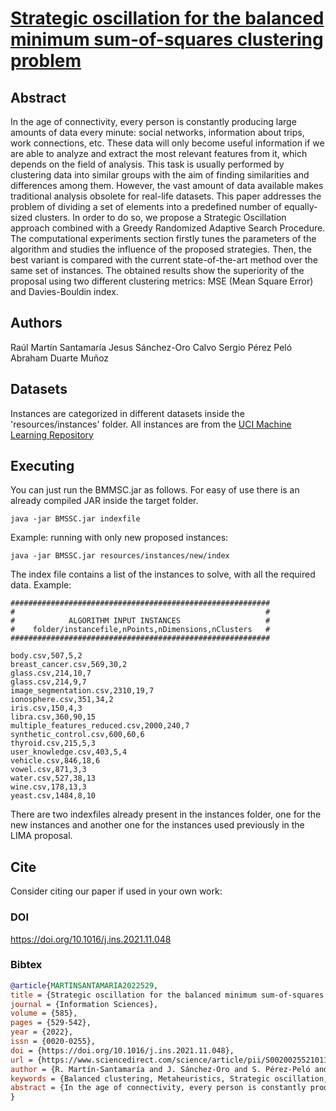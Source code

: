 # [Strategic oscillation for the balanced minimum sum-of-squares clustering problem](https://doi.org/10.1016/j.ins.2021.11.048)

## Abstract 
In the age of connectivity, every person is constantly producing large amounts of data every minute: social networks, information about trips, work connections, etc. These data will only become useful information if we are able to analyze and extract the most relevant features from it, which depends on the field of analysis. This task is usually performed by clustering data into similar groups with the aim of finding similarities and differences among them. However, the vast amount of data available makes traditional analysis obsolete for real-life datasets. This paper addresses the problem of dividing a set of elements into a predefined number of equally-sized clusters. In order to do so, we propose a Strategic Oscillation approach combined with a Greedy Randomized Adaptive Search Procedure. The computational experiments section firstly tunes the parameters of the algorithm and studies the influence of the proposed strategies. Then, the best variant is compared with the current state-of-the-art method over the same set of instances. The obtained results show the superiority of the proposal using two different clustering metrics: MSE (Mean Square Error) and Davies-Bouldin index.


## Authors
Raúl Martín Santamaría
Jesus Sánchez-Oro Calvo
Sergio Pérez Peló
Abraham Duarte Muñoz

## Datasets

Instances are categorized in different datasets inside the 'resources/instances' folder. All instances are from the [UCI Machine Learning Repository](https://archive.ics.uci.edu/ml/index.php)

## Executing

You can just run the BMMSC.jar as follows. For easy of use there is an already compiled JAR inside the target folder.

```
java -jar BMSSC.jar indexfile
```

Example: running with only new proposed instances:
```
java -jar BMSSC.jar resources/instances/new/index
```

The index file contains a list of the instances to solve, with all the required data. Example:

```
##########################################################
#                                                        #
#            ALGORITHM INPUT INSTANCES                   #
#    folder/instancefile,nPoints,nDimensions,nClusters   #
##########################################################

body.csv,507,5,2
breast_cancer.csv,569,30,2
glass.csv,214,10,7
glass.csv,214,9,7
image_segmentation.csv,2310,19,7
ionosphere.csv,351,34,2
iris.csv,150,4,3
libra.csv,360,90,15
multiple_features_reduced.csv,2000,240,7
synthetic_control.csv,600,60,6
thyroid.csv,215,5,3
user_knowledge.csv,403,5,4
vehicle.csv,846,18,6
vowel.csv,871,3,3
water.csv,527,38,13
wine.csv,178,13,3
yeast.csv,1484,8,10
```

There are two indexfiles already present in the instances folder, one for the new instances and another one for the instances used previously in the LIMA proposal. 

## Cite

Consider citing our paper if used in your own work:

### DOI
https://doi.org/10.1016/j.ins.2021.11.048

### Bibtex
```bibtex
@article{MARTINSANTAMARIA2022529,
title = {Strategic oscillation for the balanced minimum sum-of-squares clustering problem},
journal = {Information Sciences},
volume = {585},
pages = {529-542},
year = {2022},
issn = {0020-0255},
doi = {https://doi.org/10.1016/j.ins.2021.11.048},
url = {https://www.sciencedirect.com/science/article/pii/S0020025521011701},
author = {R. Martín-Santamaría and J. Sánchez-Oro and S. Pérez-Peló and A. Duarte},
keywords = {Balanced clustering, Metaheuristics, Strategic oscillation, GRASP, Infeasibility},
abstract = {In the age of connectivity, every person is constantly producing large amounts of data every minute: social networks, information about trips, work connections, etc. These data will only become useful information if we are able to analyze and extract the most relevant features from it, which depends on the field of analysis. This task is usually performed by clustering data into similar groups with the aim of finding similarities and differences among them. However, the vast amount of data available makes traditional analysis obsolete for real-life datasets. This paper addresses the problem of dividing a set of elements into a predefined number of equally-sized clusters. In order to do so, we propose a Strategic Oscillation approach combined with a Greedy Randomized Adaptive Search Procedure. The computational experiments section firstly tunes the parameters of the algorithm and studies the influence of the proposed strategies. Then, the best variant is compared with the current state-of-the-art method over the same set of instances. The obtained results show the superiority of the proposal using two different clustering metrics: MSE (Mean Square Error) and Davies-Bouldin index.}
}
```
